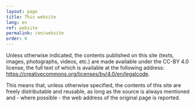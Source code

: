 ```yaml
---
layout: page
title: This website
lang: en
ref: website
permalink: /en/website
order: 6
---
```


Unless otherwise indicated, the contents published on this site (texts, images, photographs, videos, etc.) are made available under the CC-BY 4.0 license, the full text of which is available at the following address: https://creativecommons.org/licenses/by/4.0/en/legalcode.

This means that, unless otherwise specified, the contents of this site are freely distributable and reusable, as long as the source is always mentioned and - where possible - the web address of the original page is reported.
